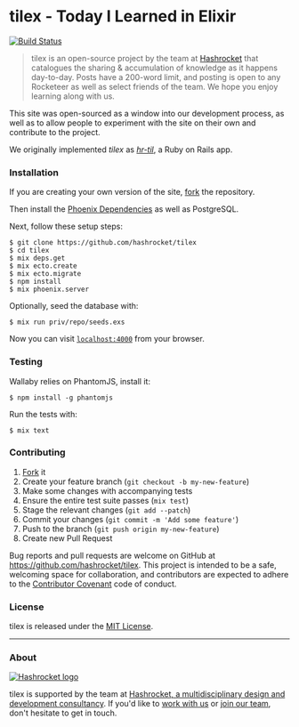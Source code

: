 # tilex - Today I Learned in Elixir

[![Build Status](https://travis-ci.org/hashrocket/tilex.svg)](https://travis-ci.org/hashrocket/tilex)

> tilex is an open-source project by the team at
> [Hashrocket](https://hashrocket.com/) that catalogues the sharing &
> accumulation of knowledge as it happens day-to-day. Posts have a 200-word
> limit, and posting is open to any Rocketeer as well as select friends of the
> team. We hope you enjoy learning along with us.

This site was open-sourced as a window into our development process, as well as
to allow people to experiment with the site on their own and contribute to the
project.

We originally implemented _tilex_ as
[_hr-til_](https://github.com/hashrocket/hr-til), a Ruby on Rails app.

### Installation

If you are creating your own version of the site,
[fork](https://help.github.com/articles/fork-a-repo/) the repository.

Then install the [Phoenix
Dependencies](http://www.phoenixframework.org/docs/installation) as well as
PostgreSQL.

Next, follow these setup steps:

```
$ git clone https://github.com/hashrocket/tilex
$ cd tilex
$ mix deps.get
$ mix ecto.create
$ mix ecto.migrate
$ npm install
$ mix phoenix.server
```

Optionally, seed the database with:

```
$ mix run priv/repo/seeds.exs
```

Now you can visit [`localhost:4000`](http://localhost:4000) from your browser.

### Testing

Wallaby relies on PhantomJS, install it:

```
$ npm install -g phantomjs
```

Run the tests with:

```
$ mix text
```

### Contributing

1. [Fork](https://help.github.com/articles/fork-a-repo/) it
2. Create your feature branch (`git checkout -b my-new-feature`)
3. Make some changes with accompanying tests
4. Ensure the entire test suite passes (`mix test`)
5. Stage the relevant changes (`git add --patch`)
6. Commit your changes (`git commit -m 'Add some feature'`)
7. Push to the branch (`git push origin my-new-feature`)
8. Create new Pull Request

Bug reports and pull requests are welcome on GitHub at
https://github.com/hashrocket/tilex. This project is intended to be a safe,
welcoming space for collaboration, and contributors are expected to adhere to
the [Contributor Covenant](http://contributor-covenant.org) code of conduct.

### License

tilex is released under the [MIT License](http://www.opensource.org/licenses/MIT).

---

### About

[![Hashrocket logo](https://hashrocket.com/hashrocket_logo.svg)](https://hashrocket.com)

tilex is supported by the team at [Hashrocket, a multidisciplinary design and
development consultancy](https://hashrocket.com). If you'd like to [work with
us](https://hashrocket.com/contact-us/hire-us) or [join our
team](https://hashrocket.com/contact-us/jobs), don't hesitate to get in touch.
